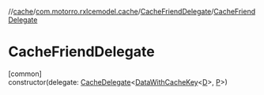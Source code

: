 //[cache](../../../index.md)/[com.motorro.rxlcemodel.cache](../index.md)/[CacheFriendDelegate](index.md)/[CacheFriendDelegate](-cache-friend-delegate.md)

# CacheFriendDelegate

[common]\
constructor(delegate: [CacheDelegate](../-cache-delegate/index.md)&lt;[DataWithCacheKey](../-data-with-cache-key/index.md)&lt;[D](index.md)&gt;, [P](index.md)&gt;)
